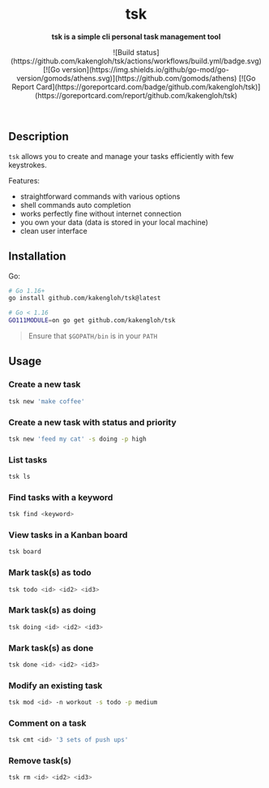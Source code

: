 <!-- <p align="center">
  <img width="250" src="">
</p> -->
<h1 align="center"> tsk </h1>
<p align="center">
  <b>tsk is a simple cli personal task management tool</b>
</p>
<p align="center">
![Build status](https://github.com/kakengloh/tsk/actions/workflows/build.yml/badge.svg) [![Go version](https://img.shields.io/github/go-mod/go-version/gomods/athens.svg)](https://github.com/gomods/athens) [![Go Report Card](https://goreportcard.com/badge/github.com/kakengloh/tsk)](https://goreportcard.com/report/github.com/kakengloh/tsk)
</p>

<br>

## Description

`tsk` allows you to create and manage your tasks efficiently with few keystrokes.

Features:

- straightforward commands with various options
- shell commands auto completion
- works perfectly fine without internet connection
- you own your data (data is stored in your local machine)
- clean user interface

## Installation

Go:

```bash
# Go 1.16+
go install github.com/kakengloh/tsk@latest

# Go < 1.16
GO111MODULE=on go get github.com/kakengloh/tsk
```

> Ensure that `$GOPATH/bin` is in your `PATH`

## Usage

### Create a new task

```bash
tsk new 'make coffee'
```

### Create a new task with status and priority

```bash
tsk new 'feed my cat' -s doing -p high
```

### List tasks

```bash
tsk ls
```

### Find tasks with a keyword

```bash
tsk find <keyword>
```

### View tasks in a Kanban board

```bash
tsk board
```

### Mark task(s) as todo

```bash
tsk todo <id> <id2> <id3>
```

### Mark task(s) as doing

```bash
tsk doing <id> <id2> <id3>
```

### Mark task(s) as done

```bash
tsk done <id> <id2> <id3>
```

### Modify an existing task

```bash
tsk mod <id> -n workout -s todo -p medium
```

### Comment on a task

```bash
tsk cmt <id> '3 sets of push ups'
```

### Remove task(s)

```bash
tsk rm <id> <id2> <id3>
```
